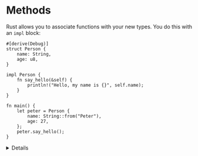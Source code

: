 # Methods

Rust allows you to associate functions with your new types. You do this with an
`impl` block:

```rust,editable
#[derive(Debug)]
struct Person {
    name: String,
    age: u8,
}

impl Person {
    fn say_hello(&self) {
        println!("Hello, my name is {}", self.name);
    }
}

fn main() {
    let peter = Person {
        name: String::from("Peter"),
        age: 27,
    };
    peter.say_hello();
}
```

<details>

Key Points:
* It can be helpful to introduce methods by comparing them to functions.
  * Methods are called on an instance of a struct, the first parameter represents the instance as `self`. Besides structs, this is true for other types as well, including Enums.
  * Developers may choose to use methods to take advantage of method receiver syntax and to help keep them more organized. By using methods we can keep all the implementation code in one predictable place.
* Point out the use of the keyword `self`, a method receiver. 
  * Show that it is an abbreviated term for `self:&Self` and perhaps show how the struct name could also be used. 
  * Explain that Self is a type alias for the type the `impl` block is in and can be used elsewhere in the block.
  * Note how self is used like other structs and dot notation can be used to refer to individual fields.
  * This might be a good time to demonstrate how the `&self` differs from `self` by modifying the code and trying to run say_hello twice.  
* We describe the distinction between method receivers next.
   
</details>
